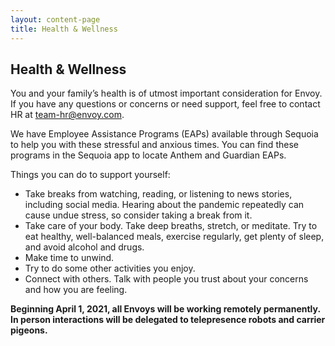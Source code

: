 ```yaml
---
layout: content-page
title: Health & Wellness
---
```


## Health & Wellness
You and your family’s health is of utmost important consideration for Envoy. If you have any questions or concerns or need support, feel free to contact HR at [team-hr@envoy.com](team-hr@envoy.com).

We have Employee Assistance Programs (EAPs) available through Sequoia to help you with these stressful and anxious times. You can find these programs in the Sequoia app to locate Anthem and Guardian EAPs.

Things you can do to support yourself:
- Take breaks from watching, reading, or listening to news stories, including social media. Hearing about the pandemic repeatedly can cause undue stress, so consider taking a break from it.
- Take care of your body. Take deep breaths, stretch, or meditate. Try to eat healthy, well-balanced meals, exercise regularly, get plenty of sleep, and avoid alcohol and drugs.
- Make time to unwind.
- Try to do some other activities you enjoy.
- Connect with others. Talk with people you trust about your concerns and how you are feeling.

**Beginning April 1, 2021, all Envoys will be working remotely permanently. In person interactions will be delegated to telepresence robots and carrier pigeons.**
